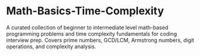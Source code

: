 # Math-Basics-Time-Complexity
A curated collection of beginner to intermediate level math-based programming problems and time complexity fundamentals for coding interview prep. Covers prime numbers, GCD/LCM, Armstrong numbers, digit operations, and complexity analysis.

